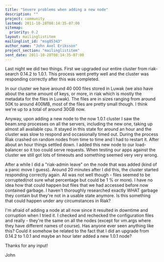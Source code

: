 ```yaml
---
title: "Severe problems when adding a new node"
description: ""
project: community
lastmod: 2011-10-28T08:14:35-07:00
sitemap:
  priority: 0.2
layout: mailinglistitem
mailinglist_id: "msg05343"
author_name: "John Axel Eriksson"
project_section: "mailinglistitem"
sent_date: 2011-10-28T08:14:35-07:00
---
```



Last night we did two things. First we upgraded our entire cluster from 
riak-search 0.14.2 to 1.0.1. This process went
pretty well and the cluster was responding correctly after this was completed.

In our cluster we have around 40 000 files stored in Luwak (we also have about 
the same amount of keys, or more, in riak which is mostly
the metadata for the files in Luwak). The files are in sizes ranging from 
around 50K to around 400MB, most of the files are pretty small though. I
think we're up to a total of around 30GB now.

Anyway, upon adding a new node to the now 1.0.1 cluster I saw the beam.smp 
processes on all the servers, including the new one, taking
up almost all available cpu. It stayed in this state for around an hour and the 
cluster was slow to respond and occasionally timed out. During the
process Riak crashed on random nodes from time to time and I had to restart it. 
After about an hour things settled down. I added this
new node to our load-balancer so it too could serve requests. When testing our 
apps against the cluster we still got lots of timeouts and something
seemed very very wrong.

After a while I did a "riak-admin leave" on the node that was added (kind of a 
panic move I guess). Around 20 minutes after I did this, the cluster started
responding correctly again. All was not well though - files seemed to be 
corrupted(not sure what percentage but could be 1 % or more). I have no idea how
that could happen but files that we had accessed before now contained garbage. 
I haven't thoroughly researched exactly WHAT garbage they contain but
they're not in a usable state anymore. Is this something that could happen 
under any circumstances in Riak?

I'm afraid of adding a node at all now since it resulted in downtime and 
corruption when I tried it. I checked and rechecked the configuration files and 
really - they're
the same on all the nodes (except for vm.args where they have different names 
of course). Has anyone ever seen anything like this? Could it somehow be 
related to
the fact that I did an upgrade from 0.14.2 to 1.0.1 and maybe an hour later 
added a new 1.0.1 node?

Thanks for any input!

John
